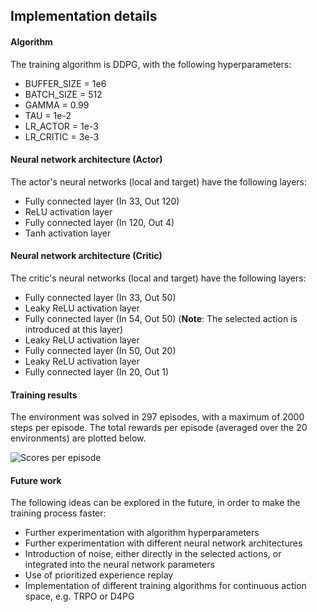## Implementation details

#### Algorithm

The training algorithm is DDPG, with the following hyperparameters:

* BUFFER_SIZE = 1e6  
* BATCH_SIZE = 512        
* GAMMA = 0.99            
* TAU = 1e-2              
* LR_ACTOR = 1e-3         
* LR_CRITIC = 3e-3        

#### Neural network architecture (Actor)

The actor's neural networks (local and target) have the following layers:

* Fully connected layer (In 33, Out 120)
* ReLU activation layer
* Fully connected layer (In 120, Out 4)
* Tanh activation layer

#### Neural network architecture (Critic)

The critic's neural networks (local and target) have the following layers:

* Fully connected layer (In 33, Out 50)
* Leaky ReLU activation layer
* Fully connected layer (In 54, Out 50) (**Note**: The selected action is introduced at this layer)
* Leaky ReLU activation layer
* Fully connected layer (In 50, Out 20)
* Leaky ReLU activation layer
* Fully connected layer (In 20, Out 1)

#### Training results

The environment was solved in 297 episodes, with a maximum of 2000 steps per episode.
The total rewards per episode (averaged over the 20 environments) are plotted below.

![Scores per episode](https://github.com/christos-pan/deep-reinforcement-learning/blob/master/Continuous-Control/scores_per_episode_plot.png)

#### Future work

The following ideas can be explored in the future, in order to make the training process faster:

* Further experimentation with algorithm hyperparameters
* Further experimentation with different neural network architectures
* Introduction of noise, either directly in the selected actions, or integrated into the neural network parameters
* Use of prioritized experience replay
* Implementation of different training algorithms for continuous action space, e.g. TRPO or D4PG

